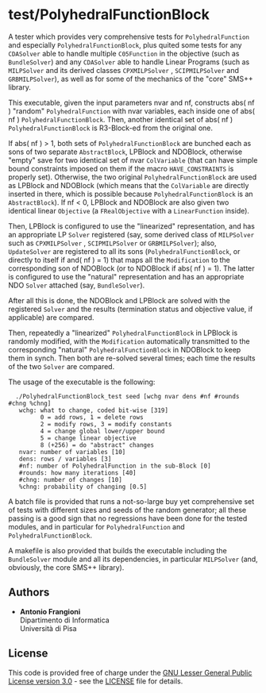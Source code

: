 # test/PolyhedralFunctionBlock

A tester which provides very comprehensive tests for `PolyhedralFunction`
and especially `PolyhedralFunctionBlock`, plus quited some tests for any
`CDASolver` able to handle multiple `C05Function` in the objective (such
as `BundleSolver`) and any `CDASolver` able to handle Linear Programs
(such as `MILPSolver` and its derived classes `CPXMILPSolver` ,
`SCIPMILPSolver` and `GRBMILPSolver`), as well as for some of the mechanics 
of the "core" SMS++ library.

This executable, given the input parameters nvar and nf, constructs
abs( nf ) "random" `PolyhedralFunction` with nvar variables, each inside
one of abs( nf ) `PolyhedralFunctionBlock`. Then, another identical set
of abs( nf ) `PolyhedralFunctionBlock` is R3-Block-ed from the original one.

If abs( nf ) > 1, both sets of `PolyhedralFunctionBlock` are bunched each as
sons of two separate `AbstractBlock`, LPBlock and NDOBlock, otherwise "empty"
save for two identical set of nvar `ColVariable` (that can have simple bound
constraints imposed on them if the macro `HAVE_CONSTRAINTS` is properly set).
Otherwise, the two original `PolyhedralFunctionBlock` are used as LPBlock
and NDOBlock (which means that the `ColVariable` are directly inserted in
there, which is possible because `PolyhedralFunctionBlock` is an
`AbstractBlock`). If nf < 0, LPBlock and NDOBlock are also given two
identical linear `Objective` (a `FRealObjective` with a `LinearFunction`
inside).

Then, LPBlock is configured to use the "linearized" representation, and has
an appropriate LP `Solver` registered (say, some derived class of `MILPSolver`
such as `CPXMILPSolver` , `SCIPMILPSolver` or `GRBMILPSolver`); 
also, `UpdateSolver` are registered to all its sons (`PolyhedralFunctionBlock`,
or directly to itself if and( nf ) = 1) that maps all the `Modification` 
to the corresponding son of NDOBlock (or to NDOBlock if abs( nf ) = 1). 
The latter is configured to use the "natural" representation and has an 
appropriate NDO `Solver` attached (say, `BundleSolver`).

After all this is done, the NDOBlock and LPBlock are solved with the
registered `Solver` and the results (termination status and objective
value, if applicable) are compared.

Then, repeatedly a "linearized" `PolyhedralFunctionBlock` in LPBlock is
randomly modified, with the `Modification` automatically transmitted to
the corresponding "natural" `PolyhedralFunctionBlock` in NDOBlock to keep
them in synch. Then both are re-solved several times; each time the results
of the two `Solver` are compared.

The usage of the executable is the following:

      ./PolyhedralFunctionBlock_test seed [wchg nvar dens #nf #rounds #chng %chng]
       wchg: what to change, coded bit-wise [319]
             0 = add rows, 1 = delete rows 
             2 = modify rows, 3 = modify constants
             4 = change global lower/upper bound
             5 = change linear objective
             8 (+256) = do "abstract" changes
       nvar: number of variables [10]
       dens: rows / variables [3]
       #nf: number of PolyhedralFunction in the sub-Block [0]
       #rounds: how many iterations [40]
       #chng: number of changes [10]
       %chng: probability of changing [0.5]

A batch file is provided that runs a not-so-large buy yet comprehensive set
of tests with different sizes and seeds of the random generator; all these
passing is a good sign that no regressions have been done for the tested
modules, and in particular for `PolyhedralFunction` and
`PolyhedralFunctionBlock`.

A makefile is also provided that builds the executable including the
`BundleSolver` module and all its dependencies, in particular `MILPSolver`
(and, obviously, the core SMS++ library).


## Authors

- **Antonio Frangioni**  
  Dipartimento di Informatica  
  Università di Pisa

## License

This code is provided free of charge under the [GNU Lesser General Public
License version 3.0](https://opensource.org/licenses/lgpl-3.0.html) -
see the [LICENSE](LICENSE) file for details.
